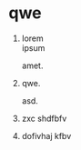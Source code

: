 
# qwe

1. lorem  
    ipsum  
    
    amet.  
3. qwe.  

   asd.  

4. zxc shdfbfv
5. dofivhaj kfbv

